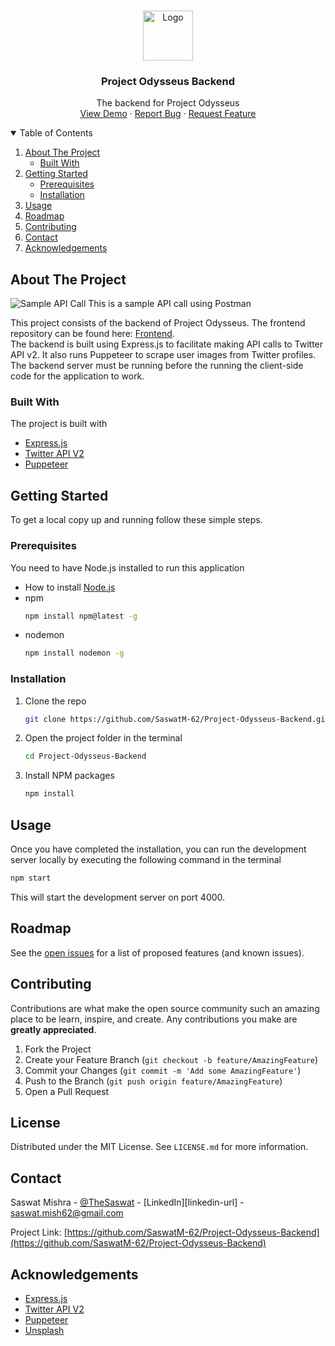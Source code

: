 <!-- PROJECT LOGO -->
<br />
<p align="center">
  <a href="https://github.com/SaswatM-62/Project-Odysseus-Backend/">
    <img src="https://i.imgur.com/ZS9hW1d.png" alt="Logo" width="80" height="80">
  </a>

  <h3 align="center">Project Odysseus Backend</h3>

  <p align="center">
    The backend for Project Odysseus
    <br />
    <a href="https://github.com/SaswatM-62/Project-Odysseus-Backend/">View Demo</a>
    ·
    <a href="https://github.com/SaswatM-62/Project-Odysseus-Backend/issues">Report Bug</a>
    ·
    <a href="https://github.com/SaswatM-62/Project-Odysseus-Backend/issues">Request Feature</a>
  </p>
</p>



<!-- TABLE OF CONTENTS -->
<details open="open">
  <summary>Table of Contents</summary>
  <ol>
    <li>
      <a href="#about-the-project">About The Project</a>
      <ul>
        <li><a href="#built-with">Built With</a></li>
      </ul>
    </li>
    <li>
      <a href="#getting-started">Getting Started</a>
      <ul>
        <li><a href="#prerequisites">Prerequisites</a></li>
        <li><a href="#installation">Installation</a></li>
      </ul>
    </li>
    <li><a href="#usage">Usage</a></li>
    <li><a href="#roadmap">Roadmap</a></li>
    <li><a href="#contributing">Contributing</a></li>
    <li><a href="#contact">Contact</a></li>
    <li><a href="#acknowledgements">Acknowledgements</a></li>
  </ol>
</details>



<!-- ABOUT THE PROJECT -->
## About The Project

![Sample API Call][product-screenshot] 
This is a sample API call using Postman

This project consists of the backend of Project Odysseus. The frontend repository can be found here: [Frontend](https://github.com/HOTSONHONET/Project-Odysseus).  
The backend is built using Express.js to facilitate making API calls to Twitter API v2. 
It also runs Puppeteer to scrape user images from Twitter profiles.  
The backend server must be running before the running the client-side code for the application to work.
      
### Built With

The project is built with
* [Express.js](https://expressjs.com/)
* [Twitter API V2](https://developer.twitter.com/en/)
* [Puppeteer](https://www.npmjs.com/package/puppeteer)

  

<!-- GETTING STARTED -->
## Getting Started

To get a local copy up and running follow these simple steps.

### Prerequisites

You need to have Node.js installed to run this application  
* How to install [Node.js](https://nodejs.org/en/)
* npm
  ```sh
  npm install npm@latest -g
  ```
* nodemon
  ```sh
  npm install nodemon -g
  ```
  
  
### Installation

1. Clone the repo
   ```sh
   git clone https://github.com/SaswatM-62/Project-Odysseus-Backend.git
   ```
2. Open the project folder in the terminal
   ```sh
   cd Project-Odysseus-Backend
   ```
3. Install NPM packages
   ```sh
   npm install
   ```
  
  
<!-- USAGE EXAMPLES -->
## Usage

Once you have completed the installation, you can run the development server locally by executing the following command in the terminal
   ```sh
   npm start
   ```
This will start the development server on port 4000.

<!-- ROADMAP -->
## Roadmap

See the [open issues](https://github.com/SaswatM-62/Project-Odysseus-Backend/issues) for a list of proposed features (and known issues).



<!-- CONTRIBUTING -->
## Contributing

Contributions are what make the open source community such an amazing place to be learn, inspire, and create. Any contributions you make are **greatly appreciated**.

1. Fork the Project
2. Create your Feature Branch (`git checkout -b feature/AmazingFeature`)
3. Commit your Changes (`git commit -m 'Add some AmazingFeature'`)
4. Push to the Branch (`git push origin feature/AmazingFeature`)
5. Open a Pull Request



<!-- LICENSE -->
## License

Distributed under the MIT License. See `LICENSE.md` for more information.



<!-- CONTACT -->
## Contact

Saswat Mishra - [@TheSaswat](https://twitter.com/TheSaswat) - [LinkedIn][linkedin-url] - saswat.mish62@gmail.com

Project Link: [https://github.com/SaswatM-62/Project-Odysseus-Backend](https://github.com/SaswatM-62/Project-Odysseus-Backend)



<!-- ACKNOWLEDGEMENTS -->
## Acknowledgements
* [Express.js](https://expressjs.com/)
* [Twitter API V2](https://developer.twitter.com/en/)
* [Puppeteer](https://www.npmjs.com/package/puppeteer)
* [Unsplash](https://unsplash.com/)


<!-- MARKDOWN LINKS & IMAGES -->

[product-screenshot]: https://i.imgur.com/rUnsqyA.png

